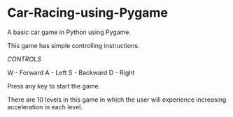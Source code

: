 # Car-Racing-using-Pygame

A basic car game in Python using Pygame.

This game has simple controlling instructions.

*CONTROLS*

W - Forward
A - Left
S - Backward
D - Right

Press any key to start the game.

There are 10 levels in this game in which the user will experience increasing acceleration in each level.
